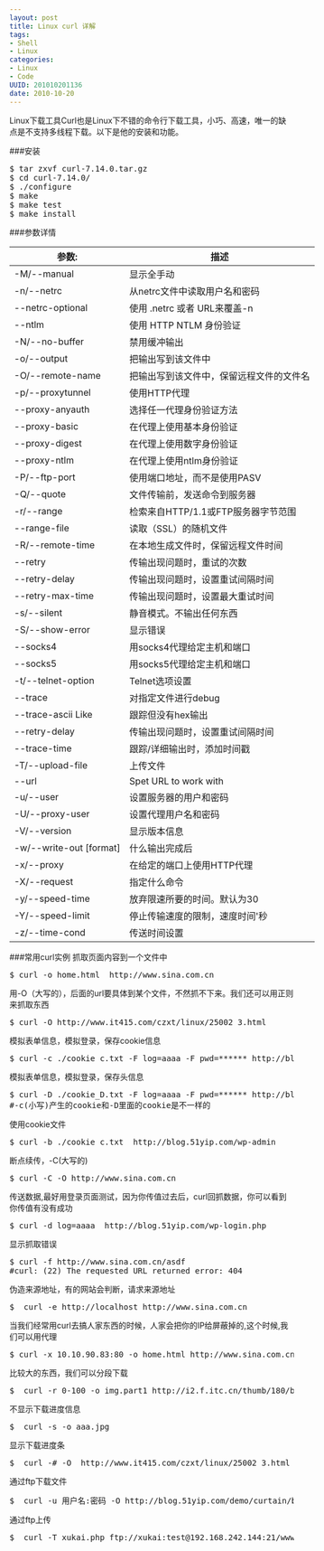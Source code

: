 ```yaml
--- 
layout: post
title: Linux curl 详解 
tags: 
- Shell
- Linux
categories:
- Linux
- Code
UUID: 201010201136
date: 2010-10-20
---
```


Linux下载工具Curl也是Linux下不错的命令行下载工具，小巧、高速，唯一的缺点是不支持多线程下载。以下是他的安装和功能。

###安装
<pre id="bash">
$ tar zxvf curl-7.14.0.tar.gz  
$ cd curl-7.14.0/  
$ ./configure  
$ make  
$ make test  
$ make install
</pre>
###参数详情
<table style="width:580px">
  <tbody>
    <tr>
      <th>参数:</th>
      <th>描述</th>
    </tr>
  </tbody>
  <tbody>
    <tr>
      <td>-M/--manual</hd>
      <td>
      显示全手动
      </td>
    </tr>
    <tr>
      <td>-n/--netrc</hd>
      <td> 
       从netrc文件中读取用户名和密码
      </td>
    </tr>
    <tr>
      <td>
      --netrc-optional
      </hd>
      <td> 
      使用 .netrc 或者 URL来覆盖-n
      </td>
    </tr>
    <tr>
      <td>
       --ntlm
      </hd>
      <td> 
      使用 HTTP NTLM 身份验证
      </td>
    </tr>
    <tr>
      <td>
       -N/--no-buffer
      </hd>
      <td> 
      禁用缓冲输出
      </td>
    </tr>
    <tr>
      <td>
      -o/--output
      </hd>
      <td> 
       把输出写到该文件中
      </td>
    </tr>
    <tr>
      <td>
        -O/--remote-name
      </hd>
      <td> 
       把输出写到该文件中，保留远程文件的文件名
      </td>
    </tr>
    <tr>
      <td>
       -p/--proxytunnel
      </hd>
      <td> 
      使用HTTP代理
      </td>
    </tr>
    <tr>
      <td>
      --proxy-anyauth
      </hd>
      <td> 
       选择任一代理身份验证方法
      </td>
    </tr>
    <tr>
      <td>
      --proxy-basic
      </hd>
      <td> 
      在代理上使用基本身份验证
      </td>
    </tr>
    <tr>
      <td>
      --proxy-digest
      </hd>
      <td> 
       在代理上使用数字身份验证
      </td>
    </tr>
    <tr>
      <td>
       --proxy-ntlm
      </hd>
      <td> 
      在代理上使用ntlm身份验证
      </td>
    </tr>
    <tr>
      <td>
      -P/--ftp-port <address>
      </hd>
      <td> 
      使用端口地址，而不是使用PASV
      </td>
    </tr>
    <tr>
      <td>
      -Q/--quote <cmd>
      </hd>
      <td> 
      文件传输前，发送命令到服务器
      </td>
    </tr>
    <tr>
      <td>
       -r/--range <range>
      </hd>
      <td> 
      检索来自HTTP/1.1或FTP服务器字节范围
      </td>
    </tr>
    <tr>
      <td>
      --range-file  
      </hd>
      <td> 
      读取（SSL）的随机文件
      </td>
    </tr>
    <tr>
      <td>
       -R/--remote-time
      </hd>
      <td> 
      在本地生成文件时，保留远程文件时间
      </td>
    </tr>   
    <tr>
      <td>
      --retry <num>
      </hd>
      <td> 
      传输出现问题时，重试的次数
      </td>
    </tr>
    <tr>
      <td>
      --retry-delay <seconds>
      </hd>
      <td> 
      传输出现问题时，设置重试间隔时间
      </td>
    </tr>
    <tr>
      <td>
      --retry-max-time <seconds>
      </hd>
      <td> 
      传输出现问题时，设置最大重试时间
      </td>
    </tr>
    <tr>
      <td>
      -s/--silent
      </hd>
      <td> 
      静音模式。不输出任何东西
      </td>
    </tr>
    <tr>
      <td>
      -S/--show-error
      </hd>
      <td> 
      显示错误
      </td>
    </tr>
    <tr>
      <td>
      --socks4 <host[:port]>
      </hd>
      <td> 
      用socks4代理给定主机和端口
      </td>
    </tr>	
    <tr>
      <td>
      --socks5 <host[:port]>
      </hd>
      <td> 
      用socks5代理给定主机和端口
      </td>
    </tr>
    <tr>
      <td>
       -t/--telnet-option <OPT=val>
      </hd>
      <td> 
      Telnet选项设置
      </td>
    </tr>
    <tr>
      <td>
      --trace <file>
      </hd>
      <td> 
      对指定文件进行debug
      </td>
    </tr>
    <tr>
      <td>
       --trace-ascii <file> Like
      </hd>
      <td> 
      跟踪但没有hex输出
      </td>
    </tr>
    <tr>
      <td>
      --retry-delay <seconds>
      </hd>
      <td> 
      传输出现问题时，设置重试间隔时间
      </td>
    </tr>
    <tr>
      <td>
      --trace-time
      </hd>
      <td> 
       跟踪/详细输出时，添加时间戳
      </td>
    </tr>
    <tr>
      <td>
      -T/--upload-file <file>
      </hd>
      <td> 
      上传文件
      </td>
    </tr>
    <tr>
      <td>
       --url <URL>
      </hd>
      <td> 
      Spet URL to work with
      </td>
    </tr>
    <tr>
      <td>
       -u/--user <user[:password]>
      </hd>
      <td> 
       设置服务器的用户和密码
      </td>
    </tr>
    <tr>
      <td>
       -U/--proxy-user <user[:password]>
      </hd>
      <td> 
      设置代理用户名和密码
      </td>
    </tr>
    <tr>
      <td>
        -V/--version
      </hd>
      <td> 
      显示版本信息
      </td>
    </tr>
    <tr>
      <td>
        -w/--write-out [format]
      </hd>
      <td> 
      什么输出完成后
      </td>
    </tr>
    <tr>
      <td>
       -x/--proxy <host[:port]>
      </hd>
      <td> 
      在给定的端口上使用HTTP代理
      </td>
    </tr>
    <tr>
      <td>
       -X/--request <command>
      </hd>
      <td> 
      指定什么命令
      </td>
    </tr>
    <tr>
      <td>
        -y/--speed-time
      </hd>
      <td> 
       放弃限速所要的时间。默认为30
      </td>
    </tr>
    <tr>
      <td>
      -Y/--speed-limit
      </hd>
      <td> 
      停止传输速度的限制，速度时间'秒
      </td>
    </tr>
    <tr>
      <td>
        -z/--time-cond
      </hd>
      <td> 
      传送时间设置
      </td>
    </tr>
  </tbody>
</table>
###常用curl实例 
抓取页面内容到一个文件中
<pre id="bash">
$ curl -o home.html  http://www.sina.com.cn 
</pre>
用-O（大写的），后面的url要具体到某个文件，不然抓不下来。我们还可以用正则来抓取东西 
<pre id="bash">
$ curl -O http://www.it415.com/czxt/linux/25002_3.html 
</pre>
模拟表单信息，模拟登录，保存cookie信息 
<pre id="bash">
$ curl -c ./cookie_c.txt -F log=aaaa -F pwd=****** http://blog.51yip.com/wp-login.php 
</pre>
模拟表单信息，模拟登录，保存头信息 
<pre id="bash">
$ curl -D ./cookie_D.txt -F log=aaaa -F pwd=****** http://blog.51yip.com/wp-login.php 
#-c(小写)产生的cookie和-D里面的cookie是不一样的
</pre>
使用cookie文件
<pre id="bash">
$ curl -b ./cookie_c.txt  http://blog.51yip.com/wp-admin 
</pre>
断点续传，-C(大写的)
<pre id="bash">
$ curl -C -O http://www.sina.com.cn 
</pre>
传送数据,最好用登录页面测试，因为你传值过去后，curl回抓数据，你可以看到你传值有没有成功
<pre id="bash">
$ curl -d log=aaaa  http://blog.51yip.com/wp-login.php 
</pre>
显示抓取错误
<pre id="bash">
$ curl -f http://www.sina.com.cn/asdf 
#curl: (22) The requested URL returned error: 404
</pre>
伪造来源地址，有的网站会判断，请求来源地址 
<pre id="bash">
$  curl -e http://localhost http://www.sina.com.cn 
</pre>
当我们经常用curl去搞人家东西的时候，人家会把你的IP给屏蔽掉的,这个时候,我们可以用代理 
<pre id="bash">
$ curl -x 10.10.90.83:80 -o home.html http://www.sina.com.cn 
</pre>
比较大的东西，我们可以分段下载
<pre id="bash">
$  curl -r 0-100 -o img.part1 http://i2.f.itc.cn/thumb/180/bj/6018/b_60178154.jpg 
</pre>
不显示下载进度信息
<pre id="bash">
$  curl -s -o aaa.jpg  
</pre>
显示下载进度条
<pre id="bash">
$  curl -# -O  http://www.it415.com/czxt/linux/25002_3.html  
</pre>
通过ftp下载文件
<pre id="bash">
$  curl -u 用户名:密码 -O http://blog.51yip.com/demo/curtain/bbstudy_files/style.css 
</pre>
通过ftp上传 
<pre id="bash">
$  curl -T xukai.php ftp://xukai:test@192.168.242.144:21/www/focus/enhouse/
</pre>


